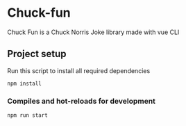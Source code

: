 # Chuck-fun

Chuck Fun is a Chuck Norris Joke library made with vue CLI

## Project setup

Run this script to install all required dependencies
```
npm install
```

### Compiles and hot-reloads for development
```
npm run start
```